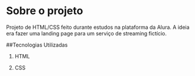 # Sobre o projeto
Projeto de HTML/CSS feito durante estudos na plataforma da Alura. A ideia era fazer uma landing page para um serviço de streaming fictício.

##Tecnologias Utilizadas

1. HTML

2. CSS
